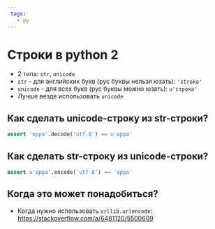 ```yaml
---
 tags:
   - py
---
```


# Строки в python 2

- 2 типа: `str`, `unicode`
- `str` - для английских букв (рус буквы нельзя юзать): `'stroka'`
- `unicode` - для всех букв (рус буквы можно юзать): `u'строка'`
- Лучше везде использовать `unicode`

## Как сделать unicode-строку из str-строки?

```python
assert 'oppa'.decode('utf-8') == u'oppa'
```

## Как сделать str-строку из unicode-строки?

```python
assert u'oppa'.encode('utf-8') == 'oppa'
```

## Когда это может понадобиться?

- Когда нужно использовать `urllib.urlencode`: https://stackoverflow.com/a/6481120/5500609

